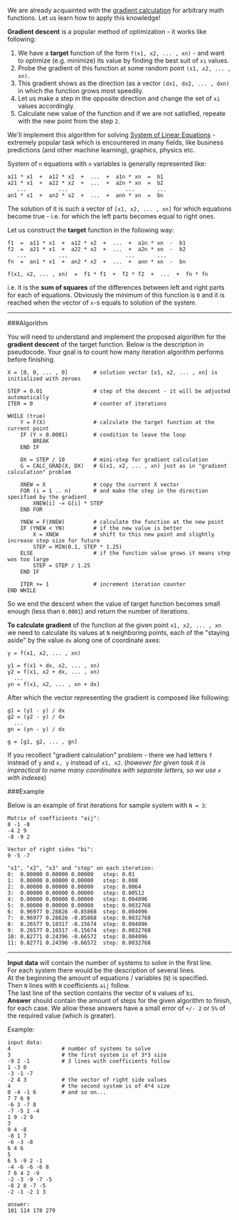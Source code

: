 We are already acquainted with the [gradient calculation](./gradient-calculation) for arbitrary math functions.
Let us learn how to apply this knowledge!

**Gradient descent** is a popular method of optimization - it works like following:

1. We have a **target** function of the form `f(x1, x2, ... , xn)` - and want to optimize (e.g. minimize) its value by
    finding the best suit of `xi` values.
2. Probe the gradient of this function at some random point `(x1, x2, ... , xn)`.
3. This gradient shows as the direction (as a vector `(dx1, dx2, ... , dxn)` in which the function grows most speedily.
4. Let us make a step in the opposite direction and change the set of `xi` values accordingly.
5. Calculate new value of the function and if we are not satisfied, repeate with the new point from the step `2`.

We'll implement this algorithm for solving
[System of Linear Equations](http://en.wikipedia.org/wiki/System_of_linear_equations) - extremely popular task which
is encountered in many fields, like business predictions (and other machine learning), graphics, physics etc.

System of `n` equations with `n` variables is generally represented like:

    a11 * x1  +  a12 * x2  +  ...  +  a1n * xn  =  b1
    a21 * x1  +  a22 * x2  +  ...  +  a2n * xn  =  b2
       ...          ...                  ...       ...
    an1 * x1  +  an2 * x2  +  ...  +  ann * xn  =  bn

The solution of it is such a vector of `[x1, x2, ... , xn]` for which equations become true - i.e. for which the left
parts becomes equal to right ones.

Let us construct the **target** function in the following way:

    f1  =  a11 * x1  +  a12 * x2  +  ...  +  a1n * xn  -  b1
    f2  =  a21 * x1  +  a22 * x2  +  ...  +  a2n * xn  -  b2
       ...          ...                  ...       ...
    fn  =  an1 * x1  +  an2 * x2  +  ...  +  ann * xn  -  bn
	
	f(x1, x2, ... , xn)  =  f1 * f1  +  f2 * f2  +  ...  +  fn * fn

i.e. it is the **sum of squares** of the differences between left and right parts for each of equations. Obviously
the minimum of this function is `0` and it is reached when the vector of `x`-s equals to solution of the system.

---

###Algorithm

You will need to understand and implement the proposed algorithm for the **gradient descent** of the target function.
Below is the description in pseudocode. Your goal is to count how many iteration algorithm performs before finishing.

    X = [0, 0, ... , 0]        # solution vector [x1, x2, ... , xn] is initialized with zeroes
	
	STEP = 0.01                # step of the descent - it will be adjusted automatically
	ITER = 0                   # counter of iterations
	
	WHILE (true)
	    Y = F(X)               # calculate the target function at the current point
		IF (Y < 0.0001)        # condition to leave the loop
		    BREAK
		END IF
			
	    DX = STEP / 10         # mini-step for gradient calculation
		G = CALC_GRAD(X, DX)   # G(x1, x2, ... , xn) just as in "gradient calculation" problem
		
		XNEW = X               # copy the current X vector
		FOR (i = 1 .. n)       # and make the step in the direction specified by the gradient
		    XNEW[i] -= G[i] * STEP
		END FOR
		
		YNEW = F(XNEW)         # calculate the function at the new point
		IF (YNEW < YN)         # if the new value is better
		    X = XNEW           # shift to this new point and slightly increase step size for future
		    STEP = MIN(0.1, STEP * 1.25)
	    ELSE                   # if the function value grows it means step was too large
		    STEP = STEP / 1.25
		END IF
		
		ITER += 1              # increment iteration counter
	END WHILE

So we end the descent when the value of target function becomes small enough (less than `0.0001`) and return the
number of iterations.

**To calculate gradient** of the function at the given point `x1, x2, ... , xn` we need to calculate its values
at `N` neighboring points, each of the "staying aside" by the value `dx` along one of coordinate axes:

    y = f(x1, x2, ... , xn)
	
	y1 = f(x1 + dx, x2, ... , xn)
	y2 = f(x1, x2 + dx, ... , xn)
	  ...
	yn = f(x1, x2, ... , xn + dx)

After which the vector representing the gradient is composed like following:

    g1 = (y1 - y) / dx
	g2 = (y2 - y) / dx
	  ...
	gn = (yn - y) / dx
	
	g = [g1, g2, ... , gn]

If you recollect "gradient calculation" problem - there we had letters `f` instead of `y` and `x, y` instead of
`x1, x2`. (*however for given task it is impractical to name many coordinates with separate letters, so we use
`x` with indexes*)

###Example

Below is an example of first iterations for sample system with `N = 3`:
	
	Matrix of coefficients "aij":
	8 -1 -8
	-4 2 9
	-8 -9 2
	
	Vector of right sides "bi":
	9 -5 -7
	
	"x1", "x2", "x3" and "step" on each iteration:
	0:  0.00000 0.00000 0.00000   step: 0.01
	1:  0.00000 0.00000 0.00000   step: 0.008
	2:  0.00000 0.00000 0.00000   step: 0.0064
	3:  0.00000 0.00000 0.00000   step: 0.00512
	4:  0.00000 0.00000 0.00000   step: 0.004096
	5:  0.00000 0.00000 0.00000   step: 0.0032768
	6:  0.96977 0.28826 -0.85868  step: 0.004096
	7:  0.96977 0.28826 -0.85868  step: 0.0032768
	8:  0.26577 0.10317 -0.15674  step: 0.004096
	9:  0.26577 0.10317 -0.15674  step: 0.0032768
	10: 0.82771 0.24396 -0.66572  step: 0.004096
	11: 0.82771 0.24396 -0.66572  step: 0.0032768

---

**Input data** will contain the number of systems to solve in the first line.  
For each system there would be the description of several lines.  
At the beginning the amount of equations / variables (`N`) is specified.  
Then `N` lines with `N` coefficients `aij` follow.  
The last line of the section contains the vector of `N` values of `bi`.  
**Answer** should contain the amount of steps for the given algorithm to finish, for each case. We allow these
answers have a small error of `+/- 2` or `5%` of the required value (which is greater).

Example:
	
	input data:
	4                # number of systems to solve
	3                # the first system is of 3*3 size
	-9 2 -1          # 3 lines with coefficients follow
	1 -3 0
	-3 -1 -7
	-2 4 3           # the vector of right side values
	4                # the second system is of 4*4 size
	0 -4 -1 6        # and so on...
	7 7 6 9
	-6 3 -7 8
	-7 -5 1 -4
	1 9 -2 9
	3
	9 4 -8
	-8 1 7
	-6 -3 -8
	6 4 6
	5
	6 5 -9 2 -1
	-4 -6 -6 -6 8
	7 6 4 2 -9
	-2 -3 -9 -7 -5
	-8 2 8 -7 -5
	-2 -1 -2 1 3
	
	answer:
	101 114 178 279
